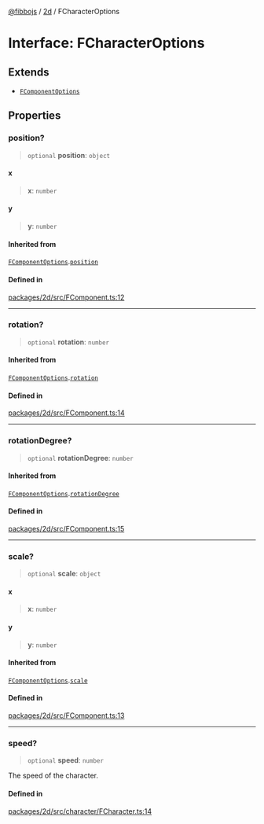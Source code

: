 [@fibbojs](/api/index) / [2d](/api/2d) / FCharacterOptions

# Interface: FCharacterOptions

## Extends

- [`FComponentOptions`](FComponentOptions.md)

## Properties

### position?

> `optional` **position**: `object`

#### x

> **x**: `number`

#### y

> **y**: `number`

#### Inherited from

[`FComponentOptions`](FComponentOptions.md).[`position`](FComponentOptions.md#position)

#### Defined in

[packages/2d/src/FComponent.ts:12](https://github.com/fibbojs/fibbo/blob/ebbfce6158465f6309c7f36dadb4e328deefcf24/packages/2d/src/FComponent.ts#L12)

***

### rotation?

> `optional` **rotation**: `number`

#### Inherited from

[`FComponentOptions`](FComponentOptions.md).[`rotation`](FComponentOptions.md#rotation)

#### Defined in

[packages/2d/src/FComponent.ts:14](https://github.com/fibbojs/fibbo/blob/ebbfce6158465f6309c7f36dadb4e328deefcf24/packages/2d/src/FComponent.ts#L14)

***

### rotationDegree?

> `optional` **rotationDegree**: `number`

#### Inherited from

[`FComponentOptions`](FComponentOptions.md).[`rotationDegree`](FComponentOptions.md#rotationdegree)

#### Defined in

[packages/2d/src/FComponent.ts:15](https://github.com/fibbojs/fibbo/blob/ebbfce6158465f6309c7f36dadb4e328deefcf24/packages/2d/src/FComponent.ts#L15)

***

### scale?

> `optional` **scale**: `object`

#### x

> **x**: `number`

#### y

> **y**: `number`

#### Inherited from

[`FComponentOptions`](FComponentOptions.md).[`scale`](FComponentOptions.md#scale)

#### Defined in

[packages/2d/src/FComponent.ts:13](https://github.com/fibbojs/fibbo/blob/ebbfce6158465f6309c7f36dadb4e328deefcf24/packages/2d/src/FComponent.ts#L13)

***

### speed?

> `optional` **speed**: `number`

The speed of the character.

#### Defined in

[packages/2d/src/character/FCharacter.ts:14](https://github.com/fibbojs/fibbo/blob/ebbfce6158465f6309c7f36dadb4e328deefcf24/packages/2d/src/character/FCharacter.ts#L14)
